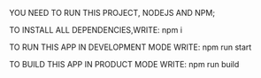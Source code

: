 YOU NEED TO RUN THIS PROJECT, NODEJS AND NPM;

TO INSTALL ALL DEPENDENCIES,WRITE:
npm i

TO RUN THIS APP IN DEVELOPMENT MODE WRITE:
npm run start

TO BUILD THIS APP IN PRODUCT MODE WRITE:
npm run build 
